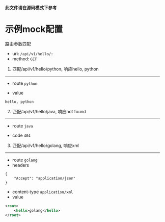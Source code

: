 **此文件请在源码模式下参考**
# 示例mock配置
路由参数匹配

* uri: `/api/v1/hello/:`
* method: `GET`

1. 匹配/api/v1/hello/python, 响应hello, python
-----------
- route `python`
+ value
```
hello, python
```

2. 匹配/api/v1/hello/java, 响应not found
-----------
- route `java`
+ code `404`

3. 匹配/api/v1/hello/golang, 响应xml
-----------
- route `golang`
- headers
```
{
    "Accept": "application/json"
}
```
+ content-type `application/xml`
+ value 
```xml
<root>
    <hello>golang</hello>
</root>
```